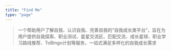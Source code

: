 ```yaml
---
title: "Find Me"
type: "page"
---
```

> 一个帮助用户了解自我、认识自我、完善自我的“自我成长类平台”，旨在为用户提供自我探索、职业测试、星星交流区、匹配交流、成长星球、职业学习路线推荐、ToBingo计划等服务，一站式满足多样化的自我成长需求
